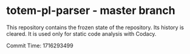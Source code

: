# totem-pl-parser - master branch

This repository contains the frozen state of the repository.
Its history is cleared. It is used only for static code
analysis with Codacy.

Commit Time: 1716293499